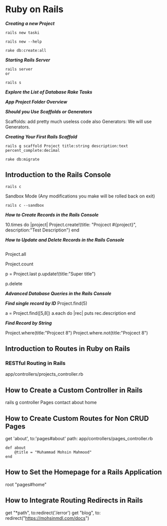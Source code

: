 # Ruby on Rails

***Creating a new Project***
```
rails new taski
```

```
rails new --help
```

```
rake db:create:all
```


***Starting Rails Server***
```
rails server
or

rails s
```

***Explore the List of Database Rake Tasks***

***App Project Folder Overview***


***Should you Use Scaffolds or Generators***

Scaffolds: add pretty much useless code also
Generators: We will use Generators.


***Creating Your First Rails Scaffold***
```
rails g scaffold Project title:string description:text percent_complete:decimal
```

```
rake db:migrate
```


## Introduction to the Rails Console

```
rails c
```

Sandbox Mode (Any modifications you make will be rolled back on exit)

```
rails c --sandbox
```


***How to Create Records in the Rails Console***


10.times do |project|
Project.create!(title: "Projcect #{project}", description:"Test Description")
end


***How to Update and Delete Records in the Rails Console***
```rails c
```

Project.all

Project.count

p = Project.last
p.update!(title:"Super title")

p.delete

***Advanced Database Queries in the Rails Console***


***Find single record by ID***
Project.find(5)

a = Project.find([5,8])
a.each do |rec|
puts rec.description
end


***Find Record by String***

Project.where(title:"Projcect 8")
Project.where.not(title:"Projcect 8")


## Introduction to Routes in Ruby on Rails


### RESTful Routing in Rails

app/controllers/projects_controller.rb

## How to Create a Custom Controller in Rails


rails g controller Pages contact about home


## How to Create Custom Routes for Non CRUD Pages
get 'about', to:'pages#about'
path: app/controllers/pages_controller.rb

```
def about
    @title = "Muhammad Mohsin Mahmood"
end
```

## How to Set the Homepage for a Rails Application

root "pages#home"


## How to Integrate Routing Redirects in Rails

  get "*path", to:redirect('/error')
  get "blog", to: redirect("https://mohsinmdl.com/docs")




















